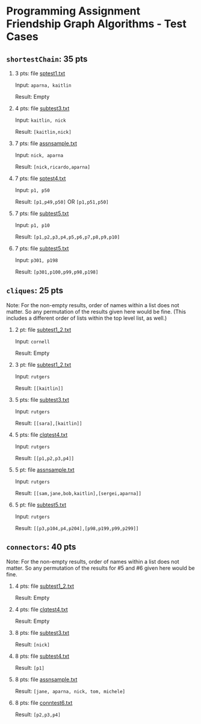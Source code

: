 # Programming Assignment Friendship Graph Algorithms - Test Cases

## `shortestChain`: 35 pts

1. 3 pts: file [sptest1.txt](sptest1.txt)

   Input: `aparna, kaitlin`

   Result: Empty

2. 4 pts: file [subtest3.txt](subtest3.txt)

   Input: `kaitlin, nick`

   Result: `[kaitlin,nick]`

3. 7 pts: file [assnsample.txt](assnsample.txt)

   Input: `nick, aparna`

   Result: `[nick,ricardo,aparna]`

4. 7 pts: file [sptest4.txt](sptest4.txt)

   Input: `p1, p50`

   Result: `[p1,p49,p50]` OR `[p1,p51,p50]`

5. 7 pts: file [subtest5.txt](subtest5.txt)

   Input: `p1, p10`

   Result: `[p1,p2,p3,p4,p5,p6,p7,p8,p9,p10]`

6. 7 pts: file [subtest5.txt](subtest5.txt)

   Input: `p301, p198`

   Result: `[p301,p100,p99,p98,p198]`

## `cliques`: 25 pts

Note: For the non-empty results, order of names within a list does not matter. So any permutation of the results given here would be fine. (This includes a different order of lists within the top level list, as well.)

1. 2 pt: file [subtest1_2.txt](subtest1_2.txt)

   Input: `cornell`

   Result: Empty

2. 3 pt: file [subtest1_2.txt](subtest1_2.txt)

   Input: `rutgers`

   Result: `[[kaitlin]]`

3. 5 pts: file [subtest3.txt](subtest3.txt)

   Input: `rutgers`

   Result: `[[sara],[kaitlin]]`

4. 5 pts: file [clqtest4.txt](clqtest4.txt)

   Input: `rutgers`

   Result: `[[p1,p2,p3,p4]]`

5. 5 pt: file [assnsample.txt](assnsample.txt)

   Input: `rutgers`

   Result: `[[sam,jane,bob,kaitlin],[sergei,aparna]]`

6. 5 pt: file [subtest5.txt](subtest5.txt)

   Input: `rutgers`

   Result: `[[p3,p104,p4,p204],[p98,p199,p99,p299]]`

## `connectors`: 40 pts

Note: For the non-empty results, order of names within a list does not matter. So any permutation of the results for #5 and #6 given here would be fine.

1. 4 pts: file [subtest1_2.txt](subtest1_2.txt)

   Result: Empty

2. 4 pts: file [clqtest4.txt](clqtest4.txt)

   Result: Empty

3. 8 pts: file [subtest3.txt](subtest3.txt)

   Result: `[nick]`

4. 8 pts: file [subtest4.txt](subtest4.txt)

   Result: `[p1]`

5. 8 pts: file [assnsample.txt](assnsample.txt)

   Result: `[jane, aparna, nick, tom, michele]`

6. 8 pts: file [conntest6.txt](conntest6.txt)

   Result: `[p2,p3,p4]`
